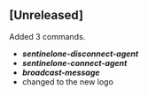 ## [Unreleased]
Added 3 commands.
  - ***sentinelone-disconnect-agent***
  - ***sentinelone-connect-agent***
  - ***broadcast-message***
 - changed to the new logo
